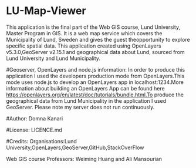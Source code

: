 # LU-Map-Viewer
This application is the final part of the Web GIS course, Lund University, Master Program in GIS. 
It is a web map service which covers the Municipality of Lund, Sweden and gives the guest theopportunity to explore specific spatial data. 
This application created using OpenLayers v5.3.0,GeoServer v2.15.1 and geographical data about Lund, sourced from Lund University 
and Lund Municipality.

#Geoserver, OpenLayers and node.js information:
In order to produce this application I used the developers production mode from OpenLayers.This mode uses node.js to develop 
an OpenLayers app in localhost:1234.More information about building an OpenLayers App can be found 
here https://openlayers.org/en/latest/doc/tutorials/bundle.html.To produce the geographical data from Lund Municipality in the application
I used GeoServer.
Please note my server does not run continuously.

#Author:
Domna Kanari

#License:
LICENCE.md

#Credits:
Organisations:Lund University,OpenLayers,GeoServer,GitHub,StackOverFlow

Web GIS course Professors: Weiming Huang and Ali Mansourian
